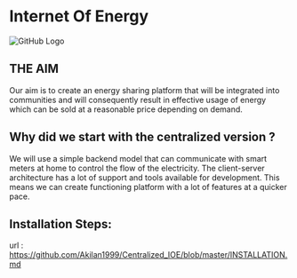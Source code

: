 # Internet Of Energy

![GitHub Logo](http://www.networkrevolution.co.uk/wp-content/uploads/2014/04/img-smartgrid-problem.png)

## THE AIM
Our aim is to create an energy sharing platform that will be integrated into communities and will consequently result in effective usage of energy which can be sold at a reasonable price depending on demand.   

## Why did we start with the centralized version ?
We will use a simple backend model that can communicate with smart meters at home to control the flow of the electricity. The client-server architecture has a lot of  support and tools available for development. This means we can create functioning platform with a lot of features at a quicker pace.

## Installation Steps:

url : https://github.com/Akilan1999/Centralized_IOE/blob/master/INSTALLATION.md
